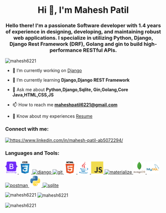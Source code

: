 <!-- ![logo](https://github.com/Mahesh6221/Mahesh6221/blob/main/download.jfif) -->
<h1 align="center">Hi 👋, I'm Mahesh Patil</h1>
<!-- <img align="right" alt="coding" width="400" src="![image](https://github.com/user-attachments/assets/b7cd9fba-d573-4d7d-a592-5feca3f3367b)
"> -->
<h3 align="center">Hello there! I'm a passionate Software developer with 1.4 years of experience in designing, developing, and maintaining robust web applications. I specialize in utilizing Python, Django, Django Rest Framework (DRF), Golang and gin to build high-performance RESTful APIs.</h3>

<p align="left"> <img src="https://komarev.com/ghpvc/?username=mahesh6221&label=Profile%20views&color=0e75b6&style=flat" alt="mahesh6221" /> </p>

- 🔭 I’m currently working on [Django](https://github.com/Mahesh6221)

- 🌱 I’m currently learning **Django,Django REST Framework**

- 💬 Ask me about **Python,Django,Sqlite, Gin,Golang,Core Java,HTML,CSS,JS**

- 📫 How to reach me **maheshpatil6221@gmail.com**
- 📄 Know about my experiences [Resume](https://drive.google.com/file/d/1TM8hjPfX0FSE2EtBaW1y33ZrKo_2ZGUx/view?usp=sharing )

<h3 align="left">Connect with me:</h3>
<p align="left">
<a href="https://www.linkedin.com/in/maheshpatil622/" target="blank"><img align="center" src="https://raw.githubusercontent.com/rahuldkjain/github-profile-readme-generator/master/src/images/icons/Social/linked-in-alt.svg" alt="https://www.linkedin.com/in/mahesh-patil-ab5072294/" height="30" width="40" /></a>
</p>

<h3 align="left">Languages and Tools:</h3>
<p align="left"> <a href="https://getbootstrap.com" target="_blank" rel="noreferrer"> <img src="https://raw.githubusercontent.com/devicons/devicon/master/icons/bootstrap/bootstrap-plain-wordmark.svg" alt="bootstrap" width="40" height="40"/> </a> <a href="https://www.w3schools.com/css/" target="_blank" rel="noreferrer"> <img src="https://raw.githubusercontent.com/devicons/devicon/master/icons/css3/css3-original-wordmark.svg" alt="css3" width="40" height="40"/> </a> <a href="https://www.djangoproject.com/" target="_blank" rel="noreferrer"> <img src="https://cdn.worldvectorlogo.com/logos/django.svg" alt="django" width="40" height="40"/> </a> <a href="https://git-scm.com/" target="_blank" rel="noreferrer"> <img src="https://www.vectorlogo.zone/logos/git-scm/git-scm-icon.svg" alt="git" width="40" height="40"/> </a> <a href="https://www.w3.org/html/" target="_blank" rel="noreferrer"> <img src="https://raw.githubusercontent.com/devicons/devicon/master/icons/html5/html5-original-wordmark.svg" alt="html5" width="40" height="40"/> </a> <a href="https://www.java.com" target="_blank" rel="noreferrer"> <img src="https://raw.githubusercontent.com/devicons/devicon/master/icons/java/java-original.svg" alt="java" width="40" height="40"/> </a> <a href="https://developer.mozilla.org/en-US/docs/Web/JavaScript" target="_blank" rel="noreferrer"> <img src="https://raw.githubusercontent.com/devicons/devicon/master/icons/javascript/javascript-original.svg" alt="javascript" width="40" height="40"/> </a> <a href="https://materializecss.com/" target="_blank" rel="noreferrer"> <img src="https://raw.githubusercontent.com/prplx/svg-logos/5585531d45d294869c4eaab4d7cf2e9c167710a9/svg/materialize.svg" alt="materialize" width="40" height="40"/> </a> <a href="https://www.mongodb.com/" target="_blank" rel="noreferrer"> <img src="https://raw.githubusercontent.com/devicons/devicon/master/icons/mongodb/mongodb-original-wordmark.svg" alt="mongodb" width="40" height="40"/> </a> <a href="https://www.mysql.com/" target="_blank" rel="noreferrer"> <img src="https://raw.githubusercontent.com/devicons/devicon/master/icons/mysql/mysql-original-wordmark.svg" alt="mysql" width="40" height="40"/> </a> <a href="https://postman.com" target="_blank" rel="noreferrer"> <img src="https://www.vectorlogo.zone/logos/getpostman/getpostman-icon.svg" alt="postman" width="40" height="40"/> </a> <a href="https://www.python.org" target="_blank" rel="noreferrer"> <img src="https://raw.githubusercontent.com/devicons/devicon/master/icons/python/python-original.svg" alt="python" width="40" height="40"/> </a> <a href="https://www.sqlite.org/" target="_blank" rel="noreferrer"> <img src="https://www.vectorlogo.zone/logos/sqlite/sqlite-icon.svg" alt="sqlite" width="40" height="40"/> </a> </p>

<p><img align="left" src="https://github-readme-stats.vercel.app/api/top-langs?username=mahesh6221&show_icons=true&locale=en&layout=compact" alt="mahesh6221" /></p>

<p>&nbsp;<img align="center" src="https://github-readme-stats.vercel.app/api?username=mahesh6221&show_icons=true&locale=en" alt="mahesh6221" /></p>

<p><img align="center" src="https://github-readme-streak-stats.herokuapp.com/?user=mahesh6221&" alt="mahesh6221" /></p>

